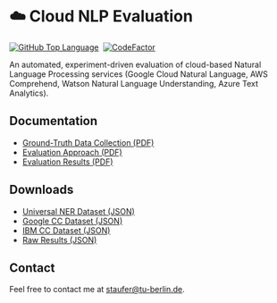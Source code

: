 # ☁️ Cloud NLP Evaluation
[![GitHub Top Language](https://img.shields.io/github/languages/top/dimitristaufer/Cloud-NLP-Evaluation)](https://github.com/dimitristaufer/Cloud-NLP-Evaluation)&nbsp;
[![CodeFactor](https://www.codefactor.io/repository/github/dimitristaufer/cloud-nlp-evaluation/badge/master)](https://www.codefactor.io/repository/github/dimitristaufer/cloud-nlp-evaluation/overview/master)

An automated, experiment-driven evaluation of cloud-based Natural Language Processing services (Google Cloud Natural Language, AWS Comprehend, Watson Natural Language Understanding, Azure Text Analytics).

## Documentation

* [Ground-Truth Data Collection (PDF)](https://google.com)
* [Evaluation Approach (PDF)](https://google.com)
* [Evaluation Results (PDF)](https://google.com)

## Downloads

* [Universal NER Dataset (JSON)](https://github.com/dimitristaufer/Cloud-NLP-Evaluation/releases/download/v1.0/NER.json.gz)
* [Google CC Dataset (JSON)](https://github.com/dimitristaufer/Cloud-NLP-Evaluation/releases/download/v1.0/CC_Google.json.gz)
* [IBM CC Dataset (JSON)](https://github.com/dimitristaufer/Cloud-NLP-Evaluation/releases/download/v1.0/CC_IBM.json.gz)
* [Raw Results (JSON)](https://github.com/dimitristaufer/Cloud-NLP-Evaluation/releases/download/v1.0/Raw_Evaluation_Results.zip)

## Contact

Feel free to contact me at [staufer@tu-berlin.de](mailto:staufer@tu-berlin.de).
